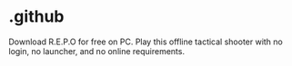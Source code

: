 # .github
Download R.E.P.O for free on PC. Play this offline tactical shooter with no login, no launcher, and no online requirements.
